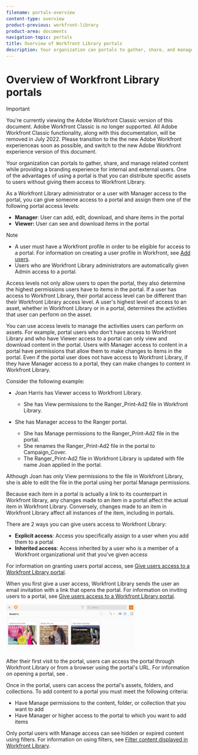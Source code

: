 ```yaml
---
filename: portals-overview
content-type: overview
product-previous: workfront-library
product-area: documents
navigation-topic: portals
title: Overview of Workfront Library portals
description: Your organization can portals to gather, share, and manage related content while providing a branding experience for internal and external users. One of the advantages of using a portal is that you can distribute specific assets to users without giving them access to Workfront Library.
---
```


# Overview of Workfront Library portals

>[!IMPORTANT]
>
>You're currently viewing the Adobe Workfront Classic version of this document. Adobe Workfront Classic is no longer supported. All Adobe Workfront Classic functionality, along with this documentation, will be removed in July 2022. Please transition to the the new Adobe Workfront experienceas soon as possible, and switch to the new Adobe Workfront experience version of this document.

Your organization can portals to gather, share, and manage related content while providing a branding experience for internal and external users. One of the advantages of using a portal is that you can distribute specific assets to users without giving them access to Workfront Library.

As a Workfront Library administrator or a user with Manager access to the portal, you can give someone access to a portal and assign them one of the following portal access levels:

* **Manager**: User can add, edit, download, and share items in the portal
* **Viewer:** User can see and download items in the portal

>[!NOTE]
>
>* A user must have a Workfront profile in order to be eligible for access to a portal. For information on creating a user profile in Workfront, see [Add users](../../../administration-and-setup/add-users/create-and-manage-users/add-users.md).
>* Users who are Workfront Library administrators are automatically given Admin access to a portal.
>

Access levels not only allow users to open the portal, they also determine the highest permissions users have to items in the portal.&nbsp;If a user has access to Workfront Library, their portal access level can be different than their Workfront Library access level. A user's highest level of access to an asset, whether in Workfront Library or in a portal, determines the activities that user can perform on the asset.

You can use access levels to manage the activities users can perform on assets. For example, portal users who don't have access to Workfront Library and who have Viewer access to a portal can only view and download content in the portal. Users with Manager access to content in a portal have permissions that allow them to make changes to items in the portal. Even if the portal user does not have access to Workfront Library, if they have Manager access to a portal, they can make changes to content in Workfront Library.

Consider the following example:

* Joan Harris has Viewer access to Workfront Library.

   * She has View permissions to the Ranger_Print-Ad2 file in Workfront Library.

* She has Manager access to the Ranger portal.

   * She has Manage permissions to the Ranger_Print-Ad2 file in the portal.
   * She renames the Ranger_Print-Ad2 file in the portal to Campaign_Cover.
   * The Ranger_Print-Ad2 file in Workfront Library is updated with file name Joan applied in the portal.

Although Joan has only View permissions to the file in Workfront Library, she is able to edit the file in the portal using her portal Manage permissions.

Because each item in a portal is actually a link to its counterpart in Workfront library, any changes made to an item in a portal affect the actual item in Workfront Library. Conversely, changes made to an item in Workfront Library affect all instances of the item, including in portals.

There are 2 ways you can give users access to Workfront Library:

* **Explicit access**: Access you specifically assign to a user when you add them to a portal
* **Inherited access**: Access inherited by a user who is a member of a Workfront organizational unit that you've given access

For information on granting users portal access, see [Give users access to a Workfront Library portal](../../../workfront-library/administration-and-setup/user-access/give-users-access-portal.md).

When you first give a user access, Workfront Library sends the user an email invitation with a link that opens the portal. For information on inviting users to a portal, see [Give users access to a Workfront Library portal](../../../workfront-library/administration-and-setup/user-access/give-users-access-portal.md).

![](assets/swains-portal-350x128.png)

After their first visit to the portal, users can access the portal through Workfront Library or from a browser using the portal's URL. For information on opening a portal, see .

Once in the portal, users can access the portal's assets, folders, and collections. To add content to a portal you must meet the following criteria:

* Have Manage permissions to the content, folder, or collection that you want to add
* Have Manager or higher access to the portal to which you want to add items

Only portal users with Manage access can see hidden or expired content using filters. For information on using filters, see [Filter content displayed in Workfront Library](../../../workfront-library/content-management/basics/filter-content-displayed.md).
